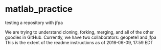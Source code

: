 # matlab_practice
testing a repository with jfpa

We are trying to understand cloning, forking, merging, and all of the other goodies in GitHub.
Currently, we have two collaborators: geopete1 and jfpa
This is the extent of the readme instructions as of 2016-06-09, 17:59 EDT
